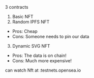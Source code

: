 3 contracts

1. Basic NFT
2. Random IPFS NFT

-   Pros: Cheap
-   Cons: Someone needs to pin our data

3. Dynamic SVG NFT

-   Pros: The data is on chain!
-   Cons: Much more expensive!

can watch Nft at :testnets.opensea.io
